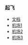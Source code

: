 ### 起飞
* [文档](https://github.com/selierlin/Share-SSR-V2ray)
* [机场1](https://free.v2x-nav.ml/)
* [机场2](https://github.com/Helpsoftware/fanqiang)
* [机场3](https://github.com/aiboboxx/v2rayfree)

